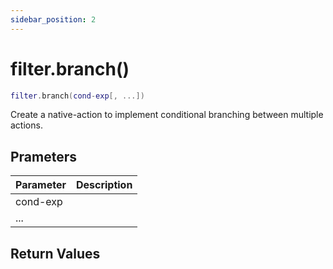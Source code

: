 ```yaml
---
sidebar_position: 2
---
```


# filter.branch()
```lua
filter.branch(cond-exp[, ...])
```
Create a native-action to implement conditional branching between multiple actions.


## Prameters
|Parameter|Description|
|-|-|
|cond-exp||
|...||


## Return Values
